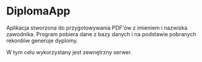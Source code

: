 # DiplomaApp
Aplikacja stworzona do przygotowywania PDF'ów z imieniem i nazwiska zawodnika. Program pobiera dane z bazy danych i na podstawie pobranych rekordów generuje dyplomy.

W tym celu wykorzystany jest zewnętrzny serwer.

